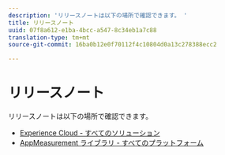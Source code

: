 ```yaml
---
description: 'リリースノートは以下の場所で確認できます。 '
title: リリースノート
uuid: 07f8a612-e1ba-4bcc-a547-8c34eb1a7c88
translation-type: tm+mt
source-git-commit: 16ba0b12e0f70112f4c10804d0a13c278388ecc2

---
```



# リリースノート

リリースノートは以下の場所で確認できます。

* [Experience Cloud - すべてのソリューション](https://marketing.adobe.com/resources/help/en_US/whatsnew/)
* [AppMeasurement ライブラリ - すべてのプラットフォーム](https://marketing.adobe.com/resources/help/en_US/sc/appmeasurement/release/)


